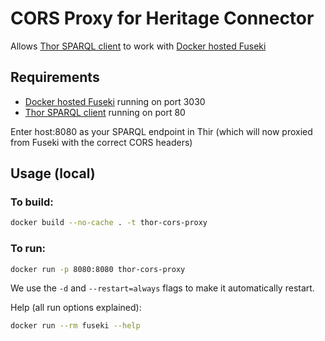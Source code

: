 # CORS Proxy for Heritage Connector

Allows [Thor SPARQL client](https://github.com/TheScienceMuseum/thor-docker
) to work with [Docker hosted Fuseki](https://github.com/TheScienceMuseum/fuseki-docker)

## Requirements 

- [Docker hosted Fuseki](https://github.com/TheScienceMuseum/fuseki-docker) running on port 3030
- [Thor SPARQL client](https://github.com/TheScienceMuseum/thor-docker) running on port 80

Enter host:8080 as your SPARQL endpoint in Thir (which will now proxied from Fuseki with the correct CORS headers)

## Usage (local)

### To build:

``` bash
docker build --no-cache . -t thor-cors-proxy
```

### To run:

``` bash
docker run -p 8080:8080 thor-cors-proxy
```

We use the `-d` and `--restart=always` flags to make it automatically restart.

Help (all run options explained):

``` bash
docker run --rm fuseki --help
```
